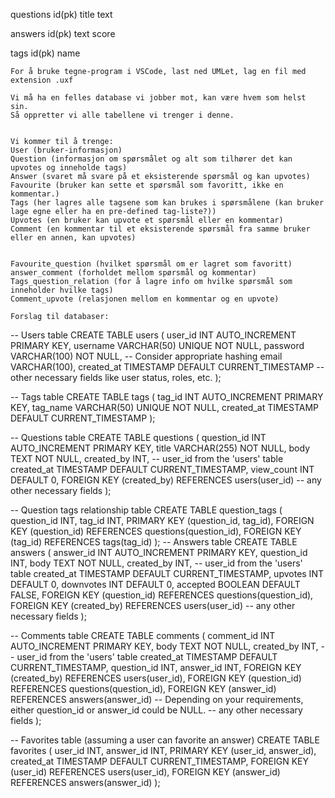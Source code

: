 questions
    id(pk)
    title
    text

answers
    id(pk)
    text
    score

tags
    id(pk)
    name






    For å bruke tegne-program i VSCode, last ned UMLet, lag en fil med extension .uxf

    Vi må ha en felles database vi jobber mot, kan være hvem som helst sin.
    Så oppretter vi alle tabellene vi trenger i denne.


    Vi kommer til å trenge:
    User (bruker-informasjon)
    Question (informasjon om spørsmålet og alt som tilhører det kan upvotes og inneholde tags)
    Answer (svaret må svare på et eksisterende spørsmål og kan upvotes)
    Favourite (bruker kan sette et spørsmål som favoritt, ikke en kommentar.)
    Tags (her lagres alle tagsene som kan brukes i spørsmålene (kan bruker lage egne eller ha en pre-defined tag-liste?))
    Upvotes (en bruker kan upvote et spørsmål eller en kommentar)
    Comment (en kommentar til et eksisterende spørsmål fra samme bruker eller en annen, kan upvotes)


    Favourite_question (hvilket spørsmål om er lagret som favoritt)
    answer_comment (forholdet mellom spørsmål og kommentar)
    Tags_question_relation (for å lagre info om hvilke spørsmål som inneholder hvilke tags)
    Comment_upvote (relasjonen mellom en kommentar og en upvote)

    Forslag til databaser:

-- Users table
CREATE TABLE users (
    user_id INT AUTO_INCREMENT PRIMARY KEY,
    username VARCHAR(50) UNIQUE NOT NULL,
    password VARCHAR(100) NOT NULL, -- Consider appropriate hashing
    email VARCHAR(100),
    created_at TIMESTAMP DEFAULT CURRENT_TIMESTAMP
    -- other necessary fields like user status, roles, etc.
);

-- Tags table
CREATE TABLE tags (
    tag_id INT AUTO_INCREMENT PRIMARY KEY,
    tag_name VARCHAR(50) UNIQUE NOT NULL,
    created_at TIMESTAMP DEFAULT CURRENT_TIMESTAMP
);

-- Questions table
CREATE TABLE questions (
    question_id INT AUTO_INCREMENT PRIMARY KEY,
    title VARCHAR(255) NOT NULL,
    body TEXT NOT NULL,
    created_by INT, -- user_id from the 'users' table
    created_at TIMESTAMP DEFAULT CURRENT_TIMESTAMP,
    view_count INT DEFAULT 0,
    FOREIGN KEY (created_by) REFERENCES users(user_id)
    -- any other necessary fields
);

-- Question tags relationship table
CREATE TABLE question_tags (
    question_id INT,
    tag_id INT,
    PRIMARY KEY (question_id, tag_id),
    FOREIGN KEY (question_id) REFERENCES questions(question_id),
    FOREIGN KEY (tag_id) REFERENCES tags(tag_id)
);
-- Answers table
CREATE TABLE answers (
    answer_id INT AUTO_INCREMENT PRIMARY KEY,
    question_id INT,
    body TEXT NOT NULL,
    created_by INT, -- user_id from the 'users' table
    created_at TIMESTAMP DEFAULT CURRENT_TIMESTAMP,
    upvotes INT DEFAULT 0,
    downvotes INT DEFAULT 0,
    accepted BOOLEAN DEFAULT FALSE,
    FOREIGN KEY (question_id) REFERENCES questions(question_id),
    FOREIGN KEY (created_by) REFERENCES users(user_id)
    -- any other necessary fields
);

-- Comments table
CREATE TABLE comments (
    comment_id INT AUTO_INCREMENT PRIMARY KEY,
    body TEXT NOT NULL,
    created_by INT, -- user_id from the 'users' table
    created_at TIMESTAMP DEFAULT CURRENT_TIMESTAMP,
    question_id INT,
    answer_id INT,
    FOREIGN KEY (created_by) REFERENCES users(user_id),
    FOREIGN KEY (question_id) REFERENCES questions(question_id),
    FOREIGN KEY (answer_id) REFERENCES answers(answer_id)
    -- Depending on your requirements, either question_id or answer_id could be NULL.
    -- any other necessary fields
);

-- Favorites table (assuming a user can favorite an answer)
CREATE TABLE favorites (
    user_id INT,
    answer_id INT,
    PRIMARY KEY (user_id, answer_id),
    created_at TIMESTAMP DEFAULT CURRENT_TIMESTAMP,
    FOREIGN KEY (user_id) REFERENCES users(user_id),
    FOREIGN KEY (answer_id) REFERENCES answers(answer_id)
);